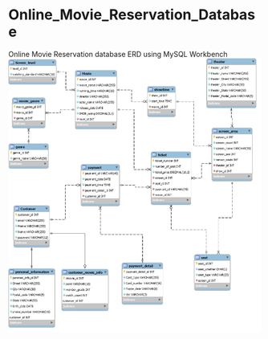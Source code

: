 # Online_Movie_Reservation_Database
Online Movie Reservation database ERD using MySQL Workbench 
<img src="online_movie_reservation_ERD.png">
